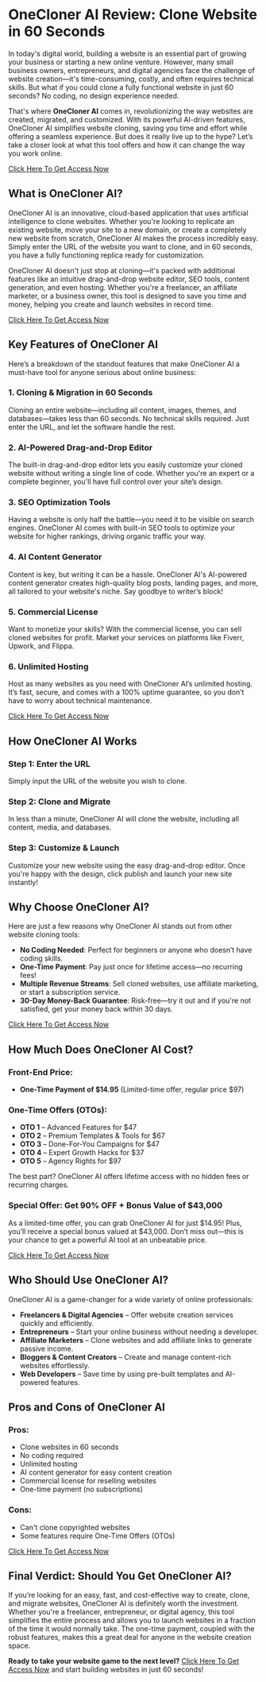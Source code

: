 # OneCloner AI Review: Clone Website in 60 Seconds

In today's digital world, building a website is an essential part of growing your business or starting a new online venture. However, many small business owners, entrepreneurs, and digital agencies face the challenge of website creation—it's time-consuming, costly, and often requires technical skills. But what if you could clone a fully functional website in just 60 seconds? No coding, no design experience needed.

That's where **OneCloner AI** comes in, revolutionizing the way websites are created, migrated, and customized. With its powerful AI-driven features, OneCloner AI simplifies website cloning, saving you time and effort while offering a seamless experience. But does it really live up to the hype? Let’s take a closer look at what this tool offers and how it can change the way you work online.

[Click Here To Get Access Now](https://warriorplus.com/o2/a/lnhjccd/0)

## What is OneCloner AI?
OneCloner AI is an innovative, cloud-based application that uses artificial intelligence to clone websites. Whether you're looking to replicate an existing website, move your site to a new domain, or create a completely new website from scratch, OneCloner AI makes the process incredibly easy. Simply enter the URL of the website you want to clone, and in 60 seconds, you have a fully functioning replica ready for customization.

OneCloner AI doesn't just stop at cloning—it's packed with additional features like an intuitive drag-and-drop website editor, SEO tools, content generation, and even hosting. Whether you're a freelancer, an affiliate marketer, or a business owner, this tool is designed to save you time and money, helping you create and launch websites in record time.

[Click Here To Get Access Now](https://warriorplus.com/o2/a/lnhjccd/0)

## Key Features of OneCloner AI
Here’s a breakdown of the standout features that make OneCloner AI a must-have tool for anyone serious about online business:

### 1. Cloning & Migration in 60 Seconds
Cloning an entire website—including all content, images, themes, and databases—takes less than 60 seconds. No technical skills required. Just enter the URL, and let the software handle the rest.

### 2. AI-Powered Drag-and-Drop Editor
The built-in drag-and-drop editor lets you easily customize your cloned website without writing a single line of code. Whether you're an expert or a complete beginner, you'll have full control over your site’s design.

### 3. SEO Optimization Tools
Having a website is only half the battle—you need it to be visible on search engines. OneCloner AI comes with built-in SEO tools to optimize your website for higher rankings, driving organic traffic your way.

### 4. AI Content Generator
Content is key, but writing it can be a hassle. OneCloner AI's AI-powered content generator creates high-quality blog posts, landing pages, and more, all tailored to your website's niche. Say goodbye to writer’s block!

### 5. Commercial License
Want to monetize your skills? With the commercial license, you can sell cloned websites for profit. Market your services on platforms like Fiverr, Upwork, and Flippa.

### 6. Unlimited Hosting
Host as many websites as you need with OneCloner AI’s unlimited hosting. It’s fast, secure, and comes with a 100% uptime guarantee, so you don’t have to worry about technical maintenance.

[Click Here To Get Access Now](https://warriorplus.com/o2/a/lnhjccd/0)


## How OneCloner AI Works
### Step 1: Enter the URL
Simply input the URL of the website you wish to clone.

### Step 2: Clone and Migrate
In less than a minute, OneCloner AI will clone the website, including all content, media, and databases.

### Step 3: Customize & Launch
Customize your new website using the easy drag-and-drop editor. Once you're happy with the design, click publish and launch your new site instantly!

## Why Choose OneCloner AI?
Here are just a few reasons why OneCloner AI stands out from other website cloning tools:

- **No Coding Needed**: Perfect for beginners or anyone who doesn’t have coding skills.
- **One-Time Payment**: Pay just once for lifetime access—no recurring fees!
- **Multiple Revenue Streams**: Sell cloned websites, use affiliate marketing, or start a subscription service.
- **30-Day Money-Back Guarantee**: Risk-free—try it out and if you're not satisfied, get your money back within 30 days.

[Click Here To Get Access Now](https://warriorplus.com/o2/a/lnhjccd/0)


## How Much Does OneCloner AI Cost?

### Front-End Price:
- **One-Time Payment of $14.95** (Limited-time offer, regular price $97)

### One-Time Offers (OTOs):
- **OTO 1** – Advanced Features for $47
- **OTO 2** – Premium Templates & Tools for $67
- **OTO 3** – Done-For-You Campaigns for $47
- **OTO 4** – Expert Growth Hacks for $37
- **OTO 5** – Agency Rights for $97

The best part? OneCloner AI offers lifetime access with no hidden fees or recurring charges.

### Special Offer: Get 90% OFF + Bonus Value of $43,000
As a limited-time offer, you can grab OneCloner AI for just $14.95! Plus, you’ll receive a special bonus valued at $43,000. Don’t miss out—this is your chance to get a powerful AI tool at an unbeatable price.

[Click Here To Get Access Now](https://warriorplus.com/o2/a/lnhjccd/0)

## Who Should Use OneCloner AI?
OneCloner AI is a game-changer for a wide variety of online professionals:

- **Freelancers & Digital Agencies** – Offer website creation services quickly and efficiently.
- **Entrepreneurs** – Start your online business without needing a developer.
- **Affiliate Marketers** – Clone websites and add affiliate links to generate passive income.
- **Bloggers & Content Creators** – Create and manage content-rich websites effortlessly.
- **Web Developers** – Save time by using pre-built templates and AI-powered features.

## Pros and Cons of OneCloner AI

### Pros:
- Clone websites in 60 seconds
- No coding required
- Unlimited hosting
- AI content generator for easy content creation
- Commercial license for reselling websites
- One-time payment (no subscriptions)

### Cons:
- Can't clone copyrighted websites
- Some features require One-Time Offers (OTOs)

 [Click Here To Get Access Now](https://warriorplus.com/o2/a/lnhjccd/0)


## Final Verdict: Should You Get OneCloner AI?
If you’re looking for an easy, fast, and cost-effective way to create, clone, and migrate websites, OneCloner AI is definitely worth the investment. Whether you're a freelancer, entrepreneur, or digital agency, this tool simplifies the entire process and allows you to launch websites in a fraction of the time it would normally take. The one-time payment, coupled with the robust features, makes this a great deal for anyone in the website creation space.

**Ready to take your website game to the next level?**
[Click Here To Get Access Now](https://warriorplus.com/o2/a/lnhjccd/0)
and start building websites in just 60 seconds!
